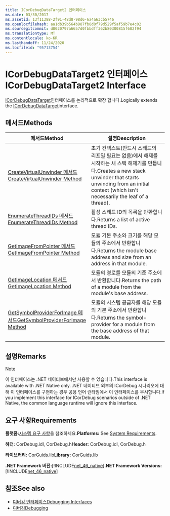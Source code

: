 ```yaml
---
title: ICorDebugDataTarget2 인터페이스
ms.date: 03/30/2017
ms.assetid: 13f11388-2f91-48d8-98d6-6a4a63cb5746
ms.openlocfilehash: aa1db39b564b987fb8d0f79d529f5af59b7e4c02
ms.sourcegitcommit: d8020797a6657d0fbbdff362b80300815f682f94
ms.translationtype: MT
ms.contentlocale: ko-KR
ms.lasthandoff: 11/24/2020
ms.locfileid: "95713754"
---
```

# <a name="icordebugdatatarget2-interface"></a><span data-ttu-id="9c8bb-102">ICorDebugDataTarget2 인터페이스</span><span class="sxs-lookup"><span data-stu-id="9c8bb-102">ICorDebugDataTarget2 Interface</span></span>

<span data-ttu-id="9c8bb-103">[ICorDebugDataTarget](icordebugdatatarget-interface.md)인터페이스를 논리적으로 확장 합니다.</span><span class="sxs-lookup"><span data-stu-id="9c8bb-103">Logically extends the [ICorDebugDataTarget](icordebugdatatarget-interface.md)interface.</span></span>  
  
## <a name="methods"></a><span data-ttu-id="9c8bb-104">메서드</span><span class="sxs-lookup"><span data-stu-id="9c8bb-104">Methods</span></span>  
  
|<span data-ttu-id="9c8bb-105">메서드</span><span class="sxs-lookup"><span data-stu-id="9c8bb-105">Method</span></span>|<span data-ttu-id="9c8bb-106">설명</span><span class="sxs-lookup"><span data-stu-id="9c8bb-106">Description</span></span>|  
|------------|-----------------|  
|[<span data-ttu-id="9c8bb-107">CreateVirtualUnwinder 메서드</span><span class="sxs-lookup"><span data-stu-id="9c8bb-107">CreateVirtualUnwinder Method</span></span>](icordebugdatatarget2-createvirtualunwinder-method.md)|<span data-ttu-id="9c8bb-108">초기 컨텍스트(반드시 스레드의 리프일 필요는 없음)에서 해제를 시작하는 새 스택 해제기를 만듭니다.</span><span class="sxs-lookup"><span data-stu-id="9c8bb-108">Creates a new stack unwinder that starts unwinding from an initial context (which isn't necessarily the leaf of a thread).</span></span>|  
|[<span data-ttu-id="9c8bb-109">EnumerateThreadIDs 메서드</span><span class="sxs-lookup"><span data-stu-id="9c8bb-109">EnumerateThreadIDs Method</span></span>](icordebugdatatarget2-enumeratethreadids-method.md)|<span data-ttu-id="9c8bb-110">활성 스레드 ID의 목록을 반환합니다.</span><span class="sxs-lookup"><span data-stu-id="9c8bb-110">Returns a list of active thread IDs.</span></span>|  
|[<span data-ttu-id="9c8bb-111">GetImageFromPointer 메서드</span><span class="sxs-lookup"><span data-stu-id="9c8bb-111">GetImageFromPointer Method</span></span>](icordebugdatatarget2-getimagefrompointer-method.md)|<span data-ttu-id="9c8bb-112">모듈 기본 주소와 크기를 해당 모듈의 주소에서 반환합니다.</span><span class="sxs-lookup"><span data-stu-id="9c8bb-112">Returns the module base address and size from an address in that module.</span></span>|  
|[<span data-ttu-id="9c8bb-113">GetImageLocation 메서드</span><span class="sxs-lookup"><span data-stu-id="9c8bb-113">GetImageLocation Method</span></span>](icordebugdatatarget2-getimagelocation-method.md)|<span data-ttu-id="9c8bb-114">모듈의 경로를 모듈의 기준 주소에서 반환합니다.</span><span class="sxs-lookup"><span data-stu-id="9c8bb-114">Returns the path of a module from the module's base address.</span></span>|  
|[<span data-ttu-id="9c8bb-115">GetSymbolProviderForImage 메서드</span><span class="sxs-lookup"><span data-stu-id="9c8bb-115">GetSymbolProviderForImage Method</span></span>](icordebugdatatarget2-getsymbolproviderforimage-method.md)|<span data-ttu-id="9c8bb-116">모듈의 시스템 공급자를 해당 모듈의 기본 주소에서 반환합니다.</span><span class="sxs-lookup"><span data-stu-id="9c8bb-116">Returns the symbol-provider for a module from the base address of that module.</span></span>|  
  
## <a name="remarks"></a><span data-ttu-id="9c8bb-117">설명</span><span class="sxs-lookup"><span data-stu-id="9c8bb-117">Remarks</span></span>  
  
> [!NOTE]
> <span data-ttu-id="9c8bb-118">이 인터페이스는 .NET 네이티브에서만 사용할 수 있습니다.</span><span class="sxs-lookup"><span data-stu-id="9c8bb-118">This interface is available with .NET Native only.</span></span> <span data-ttu-id="9c8bb-119">.NET 네이티브 외부의 ICorDebug 시나리오에 대해 이 인터페이스를 구현하는 경우 공용 언어 런타임에서 이 인터페이스를 무시합니다.</span><span class="sxs-lookup"><span data-stu-id="9c8bb-119">If you implement this interface for ICorDebug scenarios outside of .NET Native, the common language runtime will ignore this interface.</span></span>  
  
## <a name="requirements"></a><span data-ttu-id="9c8bb-120">요구 사항</span><span class="sxs-lookup"><span data-stu-id="9c8bb-120">Requirements</span></span>  

 <span data-ttu-id="9c8bb-121">**플랫폼:**[시스템 요구 사항](../../get-started/system-requirements.md)을 참조하세요.</span><span class="sxs-lookup"><span data-stu-id="9c8bb-121">**Platforms:** See [System Requirements](../../get-started/system-requirements.md).</span></span>  
  
 <span data-ttu-id="9c8bb-122">**헤더:** CorDebug.idl, CorDebug.h</span><span class="sxs-lookup"><span data-stu-id="9c8bb-122">**Header:** CorDebug.idl, CorDebug.h</span></span>  
  
 <span data-ttu-id="9c8bb-123">**라이브러리:** CorGuids.lib</span><span class="sxs-lookup"><span data-stu-id="9c8bb-123">**Library:** CorGuids.lib</span></span>  
  
 <span data-ttu-id="9c8bb-124">**.NET Framework 버전:**[!INCLUDE[net_46_native](../../../../includes/net-46-native-md.md)]</span><span class="sxs-lookup"><span data-stu-id="9c8bb-124">**.NET Framework Versions:** [!INCLUDE[net_46_native](../../../../includes/net-46-native-md.md)]</span></span>  
  
## <a name="see-also"></a><span data-ttu-id="9c8bb-125">참조</span><span class="sxs-lookup"><span data-stu-id="9c8bb-125">See also</span></span>

- [<span data-ttu-id="9c8bb-126">디버깅 인터페이스</span><span class="sxs-lookup"><span data-stu-id="9c8bb-126">Debugging Interfaces</span></span>](debugging-interfaces.md)
- [<span data-ttu-id="9c8bb-127">디버깅</span><span class="sxs-lookup"><span data-stu-id="9c8bb-127">Debugging</span></span>](index.md)

